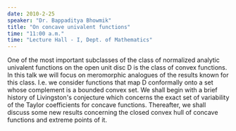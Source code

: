 ```yaml
---
date: 2010-2-25
speaker: "Dr. Bappaditya Bhowmik"
title: "On concave univalent functions"
time: "11:00 a.m." 
time: "Lecture Hall - I, Dept. of Mathematics"
---
```

One of the most important subclasses of the class of normalized analytic univalent functions on the open unit disc D is the class of convex functions. In this talk we will focus on meromorphic analogues of the results known for this class. I.e. we consider functions that map D conformally onto a set whose complement is a bounded convex set. We shall begin with a brief history of Livingston's conjecture which concerns the exact set of variability of the Taylor coefficients for concave functions. Thereafter, we shall discuss some new results concerning the closed convex hull of concave functions and extreme points of it.
